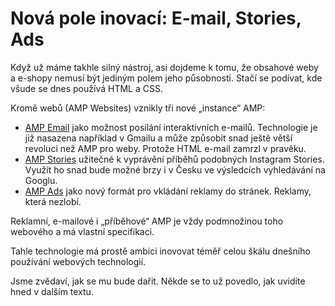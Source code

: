 # Nová pole inovací: E-mail, Stories, Ads

Když už máme takhle silný nástroj, asi dojdeme k tomu, že obsahové weby a e-shopy nemusí být jediným polem jeho působnosti. Stačí se podívat, kde všude se dnes používá HTML a CSS.

Kromě webů (AMP Websites) vznikly tři nové „instance“ AMP:

* [AMP Email](amp-email.md) jako možnost posílání interaktivních e-mailů. Technologie je již nasazena například v Gmailu a může způsobit snad ještě větší revoluci než AMP pro weby. Protože HTML e-mail zamrzl v pravěku.
* [AMP Stories](amp-stories.md) užitečné k vyprávění příběhů podobných Instagram Stories. Využít ho snad bude možné brzy i v Česku ve výsledcích vyhledávání na Googlu.
* [AMP Ads](amp-ads.md) jako nový formát pro vkládání reklamy do stránek. Reklamy, která nezlobí.

Reklamní, e-mailové i „příběhové“ AMP je vždy podmnožinou toho webového a má vlastní specifikaci.

Tahle technologie má prostě ambici inovovat téměř celou škálu dnešního používání webových technologií.

Jsme zvědaví, jak se mu bude dařit. Někde se to už povedlo, jak uvidíte hned v dalším textu.
